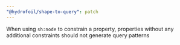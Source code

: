 ```yaml
---
"@hydrofoil/shape-to-query": patch
---
```


When using `sh:node` to constrain a property, properties without any additional constraints should not generate query patterns

